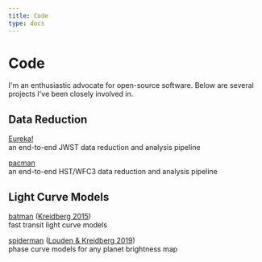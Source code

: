 ```yaml
---
title: Code
type: docs
---
```


# Code
I'm an enthusiastic advocate for open-source software.  Below are several projects I've been closely involved in. 

## Data Reduction 

[Eureka!](https://eurekadocs.readthedocs.io/en/latest/) \
 an end-to-end JWST data reduction and analysis pipeline

[pacman](https://pacmandocs.readthedocs.io/en/latest/) \
an end-to-end HST/WFC3 data reduction and analysis pipeline 

## Light Curve Models

[batman](http://lkreidberg.github.io/batman) 
([Kreidberg 2015](https://ui.adsabs.harvard.edu/abs/2015PASP..127.1161K/abstract)) \
 fast transit light curve models 

[spiderman](https://spiderman.readthedocs.io/en/latest/) 
([Louden \& Kreidberg 2019](https://ui.adsabs.harvard.edu/abs/2018MNRAS.477.2613L/abstract)) \
 phase curve models for any planet brightness map 


